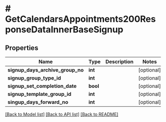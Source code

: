# # GetCalendarsAppointments200ResponseDataInnerBaseSignup

## Properties

Name | Type | Description | Notes
------------ | ------------- | ------------- | -------------
**signup_days_archive_group_no** | **int** |  | [optional]
**signup_group_type_id** | **int** |  | [optional]
**signup_set_completion_date** | **bool** |  | [optional]
**signup_template_group_id** | **int** |  | [optional]
**singup_days_forward_no** | **int** |  | [optional]

[[Back to Model list]](../../README.md#models) [[Back to API list]](../../README.md#endpoints) [[Back to README]](../../README.md)
